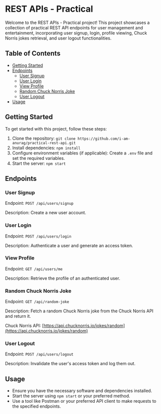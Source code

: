 # REST APIs - Practical

Welcome to the REST APIs - Practical project! This project showcases a collection of practical REST API endpoints for user management and entertainment, incorporating user signup, login, profile viewing, Chuck Norris jokes retrieval, and user logout functionalities.

## Table of Contents

- [Getting Started](#getting-started)
- [Endpoints](#endpoints)
  - [User Signup](#user-signup)
  - [User Login](#user-login)
  - [View Profile](#view-profile)
  - [Random Chuck Norris Joke](#random-chuck-norris-joke)
  - [User Logout](#user-logout)
- [Usage](#usage)

## Getting Started

To get started with this project, follow these steps:

1. Clone the repository: `git clone https://github.com/i-am-anurag/practical-rest-api.git`
2. Install dependencies: `npm install`
3. Configure environment variables (if applicable): Create a `.env` file and set the required variables.
4. Start the server: `npm start`

## Endpoints

### User Signup

Endpoint: `POST /api/users/signup`

Description: Create a new user account.

### User Login

Endpoint: `POST /api/users/login`

Description: Authenticate a user and generate an access token.

### View Profile

Endpoint: `GET /api/users/me`

Description: Retrieve the profile of an authenticated user.

### Random Chuck Norris Joke

Endpoint: `GET /api/random-joke`

Description: Fetch a random Chuck Norris joke from the Chuck Norris API and return it.

Chuck Norris API: [https://api.chucknorris.io/jokes/random](https://api.chucknorris.io/jokes/random)

### User Logout

Endpoint: `POST /api/users/logout`

Description: Invalidate the user's access token and log them out.

## Usage

- Ensure you have the necessary software and dependencies installed.
- Start the server using `npm start` or your preferred method.
- Use a tool like Postman or your preferred API client to make requests to the specified endpoints.
